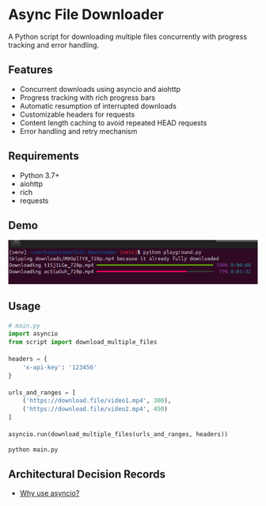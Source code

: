 # Async File Downloader

A Python script for downloading multiple files concurrently with progress tracking and error handling.

## Features

- Concurrent downloads using asyncio and aiohttp
- Progress tracking with rich progress bars
- Automatic resumption of interrupted downloads
- Customizable headers for requests
- Content length caching to avoid repeated HEAD requests
- Error handling and retry mechanism

## Requirements

- Python 3.7+
- aiohttp
- rich
- requests

## Demo

![Alt Text](./assets/demo.png)

## Usage

```python
# main.py
import asyncio
from script import download_multiple_files

headers = {
    'x-api-key': '123456'
}

urls_and_ranges = [
    ('https://download.file/video1.mp4', 300),
    ('https://download.file/video2.mp4', 450)
]

asyncio.run(download_multiple_files(urls_and_ranges, headers))
```

```bash
python main.py
```

## Architectural Decision Records

- [Why use asyncio?](./ard/why-use-asyncio)
